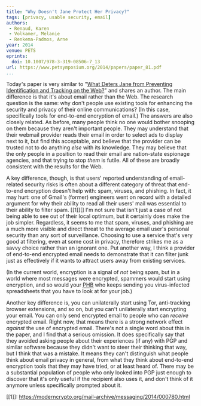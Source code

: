 ```yaml
---
title: "Why Doesn't Jane Protect Her Privacy?"
tags: [privacy, usable security, email]
authors:
 - Renaud, Karen
 - Volkamer, Melanie
 - Renkema-Padmos, Arne
year: 2014
venue: PETS
eprints:
  doi: 10.1007/978-3-319-08506-7_13
url: https://www.petsymposium.org/2014/papers/paper_81.pdf
...
```


Today's paper is very similar to
"[What Deters Jane from Preventing Identification and Tracking on the Web?][deters]"
and shares an author.  The main difference is that it's about email
rather than the Web.  The research question is the same: why don't
people use existing tools for enhancing the security and privacy of
their online communications?  (In this case, specifically tools for
end-to-end encryption of email.)  The answers are also closely
related. As before, many people think no one would bother snooping on
them because they aren't important people.  They may understand that
their webmail provider reads their email in order to select ads to
display next to it, but find this acceptable, and believe that the
provider can be trusted not to do anything *else* with its knowledge.
They may believe that the only people in a position to read their
email are nation-state espionage agencies, and that trying to stop
*them* is futile.  All of these are broadly consistent with the
results for the Web.

A key difference, though, is that users' reported understanding of
email-related security risks is often about a different category of
threat that end-to-end encryption doesn't help with: spam, viruses,
and phishing.  In fact, it may hurt: one of Gmail's (former) engineers
went on record with a detailed argument for why their ability to read
all their users' mail was essential to their ability to filter spam.
[[1]][] I'm not sure that isn't just a case of not being able to see
out of their local optimum, but it certainly does make the job
simpler.  Regardless, it seems to me that spam, viruses, and phishing
are a much more visible and direct threat to the average email user's
personal security than any sort of surveillance.  Choosing to use a
service that's very good at filtering, even at some cost in privacy,
therefore strikes me as a savvy choice rather than an ignorant one.
Put another way, I think a provider of end-to-end encrypted email
needs to demonstrate that it can filter junk just as effectively if it
wants to attract users away from existing services.

(In the current world, encryption is a signal of *not* being spam, but
in a world where most messages were encrypted, spammers would start
using encryption, and so would your
<abbr title="pointy-haired boss">PHB</abbr> who keeps sending you
virus-infected spreadsheets that you have to look at for your job.)

Another key difference is, you can unilaterally start using Tor,
anti-tracking browser extensions, and so on, but you can't
unilaterally start encrypting your email.  You can only send encrypted
email to people who can *receive* encrypted email.  Right now, that
means there is a strong network effect *against* the use of encrypted
email.  There's not a single word about this in the paper, and I find
that a serious omission.  It does specifically say that they avoided
asking people about their experiences (if any) with PGP and similar
software because they didn't want to steer their thinking that way,
but I think that was a mistake.  It means they can't distinguish what
people think about email privacy in general, from what they think
about end-to-end encryption tools that they may have tried, or at
least heard of.  There may be a substantial population of people who
only looked into PGP just enough to discover that it's only useful if
the recipient also uses it, and don't think of it anymore unless
specifically prompted about it.


[deters]: /2014/jane-prevents-tracking/
[[1]]: https://moderncrypto.org/mail-archive/messaging/2014/000780.html
